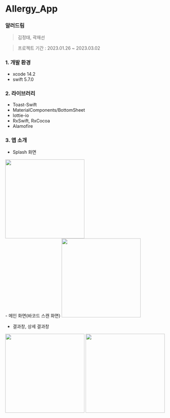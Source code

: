 # Allergy_App

### 알러드림

> 김정태, 곽재선
> 

> 프로젝트 기간 : 2023.01.26 ~ 2023.03.02
> 

### 1. 개발 환경

- xcode 14.2
- swift 5.7.0

### 2. 라이브러리

- Toast-Swift
- MaterialComponents/BottomSheet
- lottie-io
- RxSwift, RxCocoa
- Alamofire

### 3. 앱 소개

- Splash 화면
<img width="250" src="https://user-images.githubusercontent.com/53727139/222715787-bcba072c-9cc8-4488-864d-4f3efdf3c2b0.gif"/>


<br>
- 메인 화면(바코드 스캔 화면)
<img width="250" src="https://user-images.githubusercontent.com/68904961/222719198-8307a445-8e19-4d23-9743-11753693b687.gif"/>

<br>

- 결과창, 상세 결과창
<p>
<img width="250" src="https://user-images.githubusercontent.com/53727139/222715327-7b9ccdc6-4852-4e2f-9d96-b624f21c9d0e.PNG"/>

<img width="250" src="https://user-images.githubusercontent.com/53727139/222715321-d5ab7666-75ce-4092-9e4f-b5ad9dcad4dd.PNG"/>
</p>
